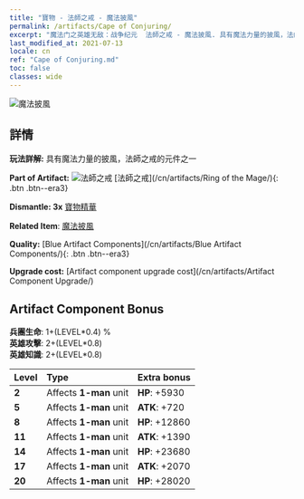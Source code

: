 ```yaml
---
title: "寶物 - 法師之戒 - 魔法披風"
permalink: /artifacts/Cape of Conjuring/
excerpt: "魔法门之英雄无敌：战争纪元  法師之戒 - 魔法披風. 具有魔法力量的披風，法師之戒的元件之一"
last_modified_at: 2021-07-13
locale: cn
ref: "Cape of Conjuring.md"
toc: false
classes: wide
---
```


 ![魔法披風](/images/t/artifact_40223.png)



## 詳情

 **玩法詳解:** 具有魔法力量的披風，法師之戒的元件之一

 **Part of Artifact:** ![法師之戒](/images/t/icon_artifact_22.png) [法師之戒](/cn/artifacts/Ring of the Mage/){: .btn .btn--era3}

 **Dismantle: 3x** [寶物精華](/cn/Items/con_905/)

 **Related Item**: [魔法披風](/cn/Items/art_117/)

 **Quality:** [Blue Artifact Components](/cn/artifacts/Blue Artifact Components/){: .btn .btn--era3}

 **Upgrade cost:** [Artifact component upgrade cost](/cn/artifacts/Artifact Component Upgrade/)

## Artifact Component Bonus

  **兵團生命**: 1+(LEVEL\*0.4) %<br/>**英雄攻擊**: 2+(LEVEL\*0.8)<br/>**英雄知識**: 2+(LEVEL\*0.8)

  |  Level  | Type |    Extra bonus  | 
  |:--------|:-----|:----------------| 
  | **2** | Affects **1-man** unit | **HP**: +5930 | 
  | **5** | Affects **1-man** unit | **ATK**: +720 | 
  | **8** | Affects **1-man** unit | **HP**: +12860 | 
  | **11** | Affects **1-man** unit | **ATK**: +1390 | 
  | **14** | Affects **1-man** unit | **HP**: +23680 | 
  | **17** | Affects **1-man** unit | **ATK**: +2070 | 
  | **20** | Affects **1-man** unit | **HP**: +28020 | 
